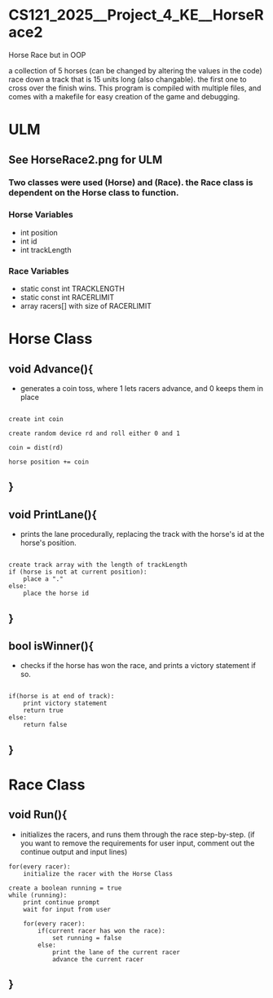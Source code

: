 # CS121_2025__Project_4_KE__HorseRace2

Horse Race but in OOP

a collection of 5 horses (can be changed by altering the values in the code) race down a track that is 15 units long (also changable). the first one to cross over the finish wins. This program is compiled with multiple files, and comes with a makefile for easy creation of the game and debugging. 


# ULM

## See HorseRace2.png for ULM

### Two classes were used (Horse) and (Race). the Race class is dependent on the Horse class to function.
### Horse Variables
* int position
* int id
* int trackLength
### Race Variables
* static const int TRACKLENGTH 
* static const int RACERLIMIT
* array racers[] with size of RACERLIMIT



# Horse Class

## void Advance(){
* generates a coin toss, where 1 lets racers advance, and 0 keeps them in place
```

create int coin

create random device rd and roll either 0 and 1

coin = dist(rd)

horse position += coin

```
## }


## void PrintLane(){
* prints the lane procedurally, replacing the track with the horse's id at the horse's position.
```

create track array with the length of trackLength
if (horse is not at current position):
	place a "."
else:
	place the horse id

```
## }


## bool isWinner(){
* checks if the horse has won the race, and prints a victory statement if so.
```

if(horse is at end of track):
	print victory statement
	return true
else:
	return false

```
## }





# Race Class

## void Run(){
* initializes the racers, and runs them through the race step-by-step. (if you want to remove the requirements for user input, comment out the continue output and input lines)
```
for(every racer):
	initialize the racer with the Horse Class

create a boolean running = true
while (running):
	print continue prompt
	wait for input from user
	
	for(every racer):
		if(current racer has won the race):
			set running = false
		else:
			print the lane of the current racer
			advance the current racer

```
## }
